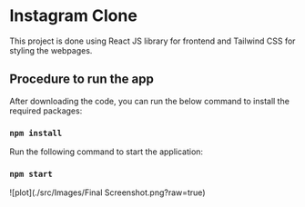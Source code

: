 # Instagram Clone

This project is done using React JS library for frontend and Tailwind CSS for styling the webpages.

## Procedure to run the app

After downloading the code, you can run the below command to install the required packages:

### `npm install`

Run the following command to start the application:

### `npm start`

![plot](./src/Images/Final Screenshot.png?raw=true)